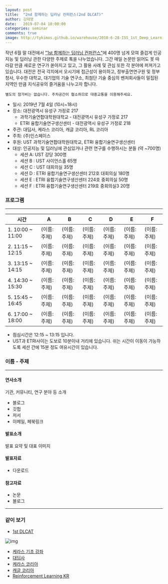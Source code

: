 ```yaml
---
layout: post
title:  "2nd 함께하는 딥러닝 컨퍼런스(2nd DLCAT)"
author: 김태영
date:   2019-07-04 10:00:00
categories: seminar
comments: true
image: http://tykimos.github.io/warehouse/2018-6-28-ISS_1st_Deep_Learning_Conference_All_Together_DLCAT_title1.png
---
```

작년 6월 말 대전에서 ["1st 함께하는 딥러닝 컨퍼런스"](https://tykimos.github.io/2018/06/28/ISS_1st_Deep_Learning_Conference_All_Together/)에 400명 넘게 모여 즐겁게 인공지능 및 딥러닝 관한 다양한 주제로 톡을 나누었습니다. 그간 매일 논문만 읽어도 못 따라갈 만큼 새로운 연구가 쏟아지고 있고, 그 활용 사례 및 관심 또한 각 분야에 퍼져가고 있습니다. 대전은 전국 각지에서 오시기에 접근성이 용이하고, 정부출연연구원 및 정부청사, 우수한 대학교, 대기업의 기술 연구소, 최첨단 기술 중심의 벤처회사들이 밀집된 지역인 만큼 지식공유의 즐거움을 나누고자 합니다. 

    별도의 참가비는 없습니다. 주차공간이 협소하므로 대중교통을 이용해주세요.

* 일시: 2019년 7월 4일 (10시~18시)
* 장소: 대전광역시 유성구 가정로 217 
    * 과학기술연합대학원대학교 - 대전광역시 유성구 가정로 217 
    * ETRI 융합기술연구생산센터 - 대전광역시 유성구 가정로 218 
* 주관: 대딥사, 케라스 코리아, 캐글 코리아, RL 코리아
* 주최: (주)인스페이스
* 후원: UST 과학기술연합대학원대학교, ETRI 융합기술연구생산센터
* 대상: 인공지능 및 딥러닝에 관심있거나 관련 연구를 수행하시는 분들 (약 ~700명)
    * 세션 A: UST 강당 300명
    * 세션 B : UST 사이언스홀 65명
    * 세션 C : UST 대회의실 35명
    * 세션 D : ETRI 융합기술연구생산센터 212호 대회의실 180명
    * 세션 E : ETRI 융합기술연구생산센터 224호 중회의실 50명
    * 세션 F : ETRI 융합기술연구생산센터 219호 중회의실3 20명

### 프로그램
---

|시간|A|B|C|D|E|F|
|-|-|-|-|-|-|-|
|1. 10:00 ~ 11:00|(이름:주제)|(이름:주제)|(이름:주제)|(이름:주제)|(이름:주제)|(이름:주제)|
|2. 11:15 ~ 12:15|(이름:주제)|(이름:주제)|(이름:주제)|(이름:주제)|(이름:주제)|(이름:주제)|
|3. 13:15 ~ 14:15|(이름:주제)|(이름:주제)|(이름:주제)|(이름:주제)|(이름:주제)|(이름:주제)|
|4. 14:30 ~ 15:30|(이름:주제)|(이름:주제)|(이름:주제)|(이름:주제)|(이름:주제)|(이름:주제)|
|5. 15:45 ~ 16:45|(이름:주제)|(이름:주제)|(이름:주제)|(이름:주제)|(이름:주제)|(이름:주제)|
|6. 17:00 ~ 18:00|(이름:주제)|(이름:주제)|(이름:주제)|(이름:주제)|(이름:주제)|(이름:주제)|

* 점심시간은 12:15 ~ 13:15 입니다.
* UST과 ETRI사이는 도보로 10분이내 거리에 있습니다. 쉬는 시간이 이동이 가능하도록 세션 간에 15분 정도 여유시간이 있습니다.

### 이름 - 주제
---

#### 연사소개
기관, 커뮤니티, 연구 분야 등 소개

* 블로그
* 깃헙
* 저서
* 이메일, 페북링크

#### 발표소개
발표 요약 및 대표 이미지

#### 발표자료
* 다운로드

#### 참고자료
* 논문
* 블로그

---
### 같이 보기

* [1st DLCAT](https://tykimos.github.io/2018/06/28/ISS_1st_Deep_Learning_Conference_All_Together/)

![img](http://tykimos.github.io/warehouse/2018-6-28-ISS_1st_Deep_Learning_Conference_All_Together_DLCAT_title1.png)

* [케라스 기초 강좌](https://tykimos.github.io/lecture/)
* [대딥사](https://www.facebook.com/groups/ddeeps/?ref=bookmarks)
* [케라스 코리아](https://www.facebook.com/groups/KerasKorea/)
* [캐글 코리아](https://www.facebook.com/groups/KaggleKoreaOpenGroup/)
* [Reinforcement Learning KR](https://www.facebook.com/groups/ReinforcementLearningKR/)